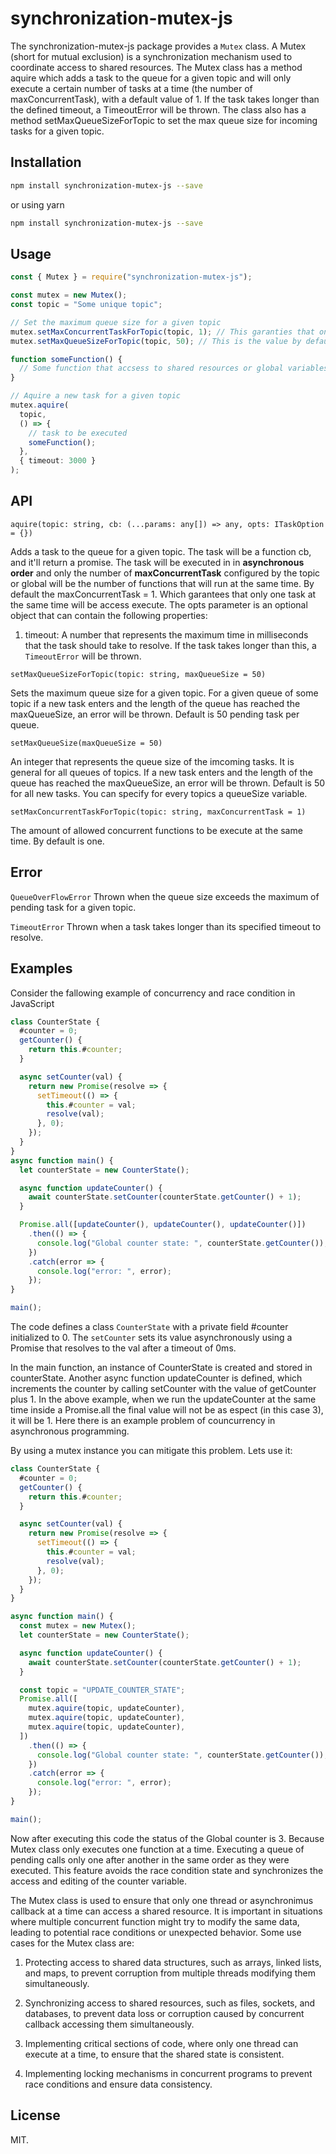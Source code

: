 # synchronization-mutex-js

The synchronization-mutex-js package provides a `Mutex` class. A Mutex (short for mutual exclusion) is a synchronization mechanism used to coordinate access to shared resources. The Mutex class has a method aquire which adds a task to the queue for a given topic and will only execute a certain number of tasks at a time (the number of maxConcurrentTask), with a default value of 1. If the task takes longer than the defined timeout, a TimeoutError will be thrown. The class also has a method setMaxQueueSizeForTopic to set the max queue size for incoming tasks for a given topic.

## Installation

```sh
npm install synchronization-mutex-js --save
```

or using yarn

```sh
npm install synchronization-mutex-js --save
```

## Usage

```typescript
const { Mutex } = require("synchronization-mutex-js");

const mutex = new Mutex();
const topic = "Some unique topic";

// Set the maximum queue size for a given topic
mutex.setMaxConcurrentTaskForTopic(topic, 1); // This garanties that only one function at the same time
mutex.setMaxQueueSizeForTopic(topic, 50); // This is the value by default

function someFunction() {
  // Some function that accsess to shared resources or global variables
}

// Aquire a new task for a given topic
mutex.aquire(
  topic,
  () => {
    // task to be executed
    someFunction();
  },
  { timeout: 3000 }
);
```

## API

`aquire(topic: string, cb: (...params: any[]) => any, opts: ITaskOption = {})`

Adds a task to the queue for a given topic. The task will be a function cb, and it'll return a promise. The task will be executed in in **asynchronous order** and only the number of **maxConcurrentTask** configured by the topic or global will be the number of functions that will run at the same time. By default the maxConcurrentTask = 1. Which garantees that only one task at the same time will be access execute. The opts parameter is an optional object that can contain the following properties:

1.  timeout: A number that represents the maximum time in milliseconds that the task should take to resolve. If the task takes longer than this, a `TimeoutError` will be thrown.

`setMaxQueueSizeForTopic(topic: string, maxQueueSize = 50)`

Sets the maximum queue size for a given topic. For a given queue of some topic if a new task enters and the length of the queue has reached the maxQueueSize, an error will be thrown. Default is 50 pending task per queue.

`setMaxQueueSize(maxQueueSize = 50)`

An integer that represents the queue size of the imcoming tasks. It is general for all queues of topics. If a new task enters and the length of the queue has reached the maxQueueSize, an error will be thrown. Default is 50 for all new tasks. You can specify for every topics a queueSize variable.

`setMaxConcurrentTaskForTopic(topic: string, maxConcurrentTask = 1)`

The amount of allowed concurrent functions to be execute at the same time. By default is one.

## Error

`QueueOverFlowError`
Thrown when the queue size exceeds the maximum of pending task for a given topic.

`TimeoutError`
Thrown when a task takes longer than its specified timeout to resolve.

## Examples

Consider the fallowing example of concurrency and race condition in JavaScript

```typescript
class CounterState {
  #counter = 0;
  getCounter() {
    return this.#counter;
  }

  async setCounter(val) {
    return new Promise(resolve => {
      setTimeout(() => {
        this.#counter = val;
        resolve(val);
      }, 0);
    });
  }
}
async function main() {
  let counterState = new CounterState();

  async function updateCounter() {
    await counterState.setCounter(counterState.getCounter() + 1);
  }

  Promise.all([updateCounter(), updateCounter(), updateCounter()])
    .then(() => {
      console.log("Global counter state: ", counterState.getCounter());
    })
    .catch(error => {
      console.log("error: ", error);
    });
}

main();
```

The code defines a class `CounterState` with a private field #counter initialized to 0. The `setCounter` sets its value asynchronously using a Promise that resolves to the val after a timeout of 0ms.

In the main function, an instance of CounterState is created and stored in counterState. Another async function updateCounter is defined, which increments the counter by calling setCounter with the value of getCounter plus 1. In the above example, when we run the updateCounter at the same time inside a Promise.all the final value will not be as espect (in this case 3), it will be 1. Here there is an example problem of councurrency in asynchronous programming.

By using a mutex instance you can mitigate this problem. Lets use it:

```typescript
class CounterState {
  #counter = 0;
  getCounter() {
    return this.#counter;
  }

  async setCounter(val) {
    return new Promise(resolve => {
      setTimeout(() => {
        this.#counter = val;
        resolve(val);
      }, 0);
    });
  }
}

async function main() {
  const mutex = new Mutex();
  let counterState = new CounterState();

  async function updateCounter() {
    await counterState.setCounter(counterState.getCounter() + 1);
  }

  const topic = "UPDATE_COUNTER_STATE";
  Promise.all([
    mutex.aquire(topic, updateCounter),
    mutex.aquire(topic, updateCounter),
    mutex.aquire(topic, updateCounter),
  ])
    .then(() => {
      console.log("Global counter state: ", counterState.getCounter());
    })
    .catch(error => {
      console.log("error: ", error);
    });
}

main();
```

Now after executing this code the status of the Global counter is 3. Because Mutex class only executes one function at a time. Executing a queue of pending calls only one after another in the same order as they were executed. This feature avoids the race condition state and synchronizes the access and editing of the counter variable.

The Mutex class is used to ensure that only one thread or asynchronimus callback at a time can access a shared resource.
It is important in situations where multiple concurrent function might try to modify the same data,
leading to potential race conditions or unexpected behavior. Some use cases for the Mutex class are:

1. Protecting access to shared data structures, such as arrays, linked lists, and maps, to prevent corruption from multiple threads modifying them simultaneously.

2. Synchronizing access to shared resources, such as files, sockets, and databases, to prevent data loss or corruption caused by concurrent callback accessing them simultaneously.

3. Implementing critical sections of code, where only one thread can execute at a time, to ensure that the shared state is consistent.

4. Implementing locking mechanisms in concurrent programs to prevent race conditions and ensure data consistency.

## License

MIT.
